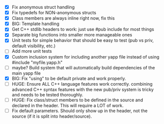 - [x] Fix anonymous struct handling
- [x] Fix typedefs for NON-anonymous structs
- [x] Class members are always inline right now, fix this
- [x] BIG: Template handling
- [x] Get C++ stdlib headers to work: just use #pub include for most things
- [x] Separate big functions into smaller more manageable ones
- [x] Unit tests for simple behavior that should be easy to test (pub vs priv, default visibility, etc.)
- [ ] Add more unit tests
- [x] Custom inclusion system for including another yapp file instead of using #include "myfile.yapp.h"
- [ ] maybe? Build system that will automatically build dependencies of the main yapp file
- [x] BIG: Fix "using" to be default private and work properly.
- [ ] HUGE: Ensure ALL C++ language features work correctly. combining advanced C++ syntax features with the new pub/priv system is tricky and needs to be tested thoroughly.
- [ ] HUGE: Fix class/struct members to be defined in the source and declared in the header. This will require a LOT of work.
- [ ] Fix default parameters. Should only show up in the header, not the source (if it is split into header/source).